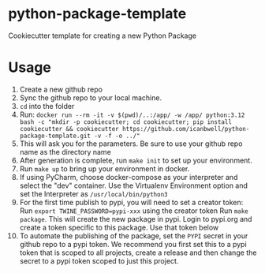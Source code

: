 # python-package-template
Cookiecutter template for creating a new Python Package

# Usage
1. Create a new github repo
2. Sync the github repo to your local machine.
3. `cd` into the folder
4. Run: ```docker run --rm -it -v $(pwd)/..:/app/ -w /app/ python:3.12 bash -c "mkdir -p cookiecutter; cd cookiecutter; pip install cookiecutter && cookiecutter https://github.com/icanbwell/python-package-template.git -v -f -o ../"```
6. This will ask you for the parameters.  Be sure to use your github repo name as the directory name
7. After generation is complete, run `make init` to set up your environment.
8. Run `make up` to bring up your environment in docker.
9. If using PyCharm, choose docker-compose as your interpreter and select the "dev" container.  Use the Virtualenv Environment option and set the Interpreter as `/usr/local/bin/python3`
10. For the first time publish to pypi, you will need to set a creator token:
  Run `export TWINE_PASSWORD=pypi-xxx` using the creator token
  Run `make package`.  This will create the new package in pypi.
  Login to pypi.org and create a token specific to this package.  Use that token below
12. To automate the publishing of the package, set the `PYPI` secret in your github repo to a pypi token.  We recommend you first set this to a pypi token that is scoped to all projects, create a release and then change the secret to a pypi token scoped to just this project.
